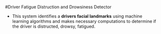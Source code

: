 #Driver Fatigue Distruction and Drowsiness Detector

- This system identifies a **drivers facial landmarks** using machine learning algorithms and makes necessary computations to determine if the driver is distructed, drowsy, fatigued.
